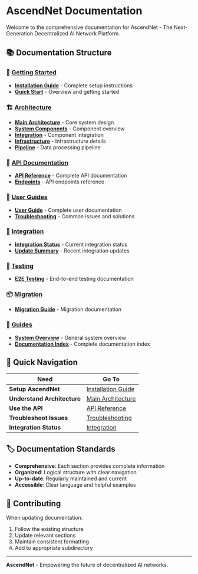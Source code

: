 # AscendNet Documentation

Welcome to the comprehensive documentation for AscendNet - The Next-Generation Decentralized AI Network Platform.

## 📚 Documentation Structure

### 🚀 [Getting Started](./setup/)
- **[Installation Guide](./setup/INSTALLATION_GUIDE.md)** - Complete setup instructions
- **[Quick Start](./guides/OVERVIEW.md)** - Overview and getting started

### 🏗️ [Architecture](./architecture/)
- **[Main Architecture](./architecture/MAIN_ARCHITECTURE.md)** - Core system design
- **[System Components](./architecture/SYSTEM_COMPONENTS.md)** - Component overview
- **[Integration](./architecture/SYSTEM_COMPONENTS_INTEGRATION.md)** - Component integration
- **[Infrastructure](./architecture/INFRA_&_COMPONENTS.md)** - Infrastructure details
- **[Pipeline](./architecture/PIPELINE.md)** - Data processing pipeline

### 🔌 [API Documentation](./api/)
- **[API Reference](./api/API.md)** - Complete API documentation
- **[Endpoints](./api/ENDPOINTS.md)** - API endpoints reference

### 👥 [User Guides](./user/)
- **[User Guide](./user/USER_GUIDE.md)** - Complete user documentation
- **[Troubleshooting](./user/TROUBLESHOOTING.md)** - Common issues and solutions

### 🔧 [Integration](./integration/)
- **[Integration Status](./integration/STATIK_INTEGRATION_COMPLETE.md)** - Current integration status
- **[Update Summary](./integration/INTEGRATION_UPDATE_SUMMARY.md)** - Recent integration updates

### 🧪 [Testing](./testing/)
- **[E2E Testing](./testing/E2E_COMPLETE.md)** - End-to-end testing documentation

### 📦 [Migration](./migration/)
- **[Migration Guide](./migration/CODE_SERVER_TO_STATIK_MIGRATION_COMPLETE.md)** - Migration documentation

### 📖 [Guides](./guides/)
- **[System Overview](./guides/OVERVIEW.md)** - General system overview
- **[Documentation Index](./guides/INDEX.md)** - Complete documentation index

## 🚀 Quick Navigation

| Need | Go To |
|------|-------|
| **Setup AscendNet** | [Installation Guide](./setup/INSTALLATION_GUIDE.md) |
| **Understand Architecture** | [Main Architecture](./architecture/MAIN_ARCHITECTURE.md) |
| **Use the API** | [API Reference](./api/API.md) |
| **Troubleshoot Issues** | [Troubleshooting](./user/TROUBLESHOOTING.md) |
| **Integration Status** | [Integration](./integration/) |

## 🏷️ Documentation Standards

- **Comprehensive**: Each section provides complete information
- **Organized**: Logical structure with clear navigation
- **Up-to-date**: Regularly maintained and current
- **Accessible**: Clear language and helpful examples

## 🤝 Contributing

When updating documentation:
1. Follow the existing structure
2. Update relevant sections
3. Maintain consistent formatting
4. Add to appropriate subdirectory

---

**AscendNet** - Empowering the future of decentralized AI networks.
